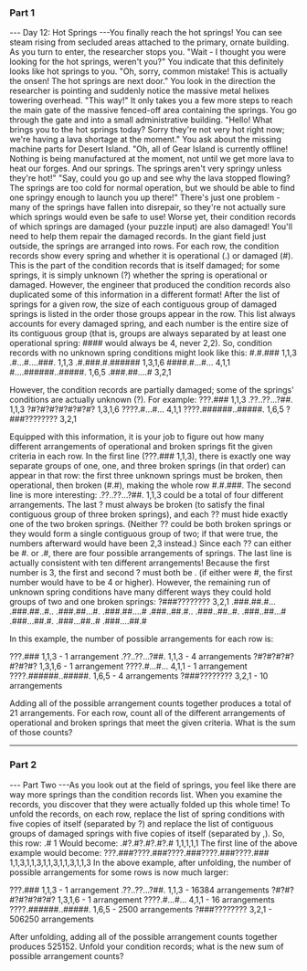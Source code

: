 ### Part 1

--- Day 12: Hot Springs ---You finally reach the hot springs! You can see steam rising from secluded areas attached to the primary, ornate building.
As you turn to enter, the researcher stops you. "Wait - I thought you were looking for the hot springs, weren't you?" You indicate that this definitely looks like hot springs to you.
"Oh, sorry, common mistake! This is actually the onsen! The hot springs are next door."
You look in the direction the researcher is pointing and suddenly notice the massive metal helixes towering overhead. "This way!"
It only takes you a few more steps to reach the main gate of the massive fenced-off area containing the springs. You go through the gate and into a small administrative building.
"Hello! What brings you to the hot springs today? Sorry they're not very hot right now; we're having a lava shortage at the moment." You ask about the missing machine parts for Desert Island.
"Oh, all of Gear Island is currently offline! Nothing is being manufactured at the moment, not until we get more lava to heat our forges. And our springs. The springs aren't very springy unless they're hot!"
"Say, could you go up and see why the lava stopped flowing? The springs are too cold for normal operation, but we should be able to find one springy enough to launch you up there!"
There's just one problem - many of the springs have fallen into disrepair, so they're not actually sure which springs would even be safe to use! Worse yet, their condition records of which springs are damaged (your puzzle input) are also damaged! You'll need to help them repair the damaged records.
In the giant field just outside, the springs are arranged into rows. For each row, the condition records show every spring and whether it is operational (.) or damaged (#). This is the part of the condition records that is itself damaged; for some springs, it is simply unknown (?) whether the spring is operational or damaged.
However, the engineer that produced the condition records also duplicated some of this information in a different format! After the list of springs for a given row, the size of each contiguous group of damaged springs is listed in the order those groups appear in the row. This list always accounts for every damaged spring, and each number is the entire size of its contiguous group (that is, groups are always separated by at least one operational spring: #### would always be 4, never 2,2).
So, condition records with no unknown spring conditions might look like this:
#.#.### 1,1,3
.#...#....###. 1,1,3
.#.###.#.###### 1,3,1,6
####.#...#... 4,1,1
#....######..#####. 1,6,5
.###.##....# 3,2,1

However, the condition records are partially damaged; some of the springs' conditions are actually unknown (?). For example:
???.### 1,1,3
.??..??...?##. 1,1,3
?#?#?#?#?#?#?#? 1,3,1,6
????.#...#... 4,1,1
????.######..#####. 1,6,5
?###???????? 3,2,1

Equipped with this information, it is your job to figure out how many different arrangements of operational and broken springs fit the given criteria in each row.
In the first line (???.### 1,1,3), there is exactly one way separate groups of one, one, and three broken springs (in that order) can appear in that row: the first three unknown springs must be broken, then operational, then broken (#.#), making the whole row #.#.###.
The second line is more interesting: .??..??...?##. 1,1,3 could be a total of four different arrangements. The last ? must always be broken (to satisfy the final contiguous group of three broken springs), and each ?? must hide exactly one of the two broken springs. (Neither ?? could be both broken springs or they would form a single contiguous group of two; if that were true, the numbers afterward would have been 2,3 instead.) Since each ?? can either be #. or .#, there are four possible arrangements of springs.
The last line is actually consistent with ten different arrangements! Because the first number is 3, the first and second ? must both be . (if either were #, the first number would have to be 4 or higher). However, the remaining run of unknown spring conditions have many different ways they could hold groups of two and one broken springs:
?###???????? 3,2,1
.###.##.#...
.###.##..#..
.###.##...#.
.###.##....#
.###..##.#..
.###..##..#.
.###..##...#
.###...##.#.
.###...##..#
.###....##.#

In this example, the number of possible arrangements for each row is:

???.### 1,1,3 - 1 arrangement
.??..??...?##. 1,1,3 - 4 arrangements
?#?#?#?#?#?#?#? 1,3,1,6 - 1 arrangement
????.#...#... 4,1,1 - 1 arrangement
????.######..#####. 1,6,5 - 4 arrangements
?###???????? 3,2,1 - 10 arrangements

Adding all of the possible arrangement counts together produces a total of 21 arrangements.
For each row, count all of the different arrangements of operational and broken springs that meet the given criteria. What is the sum of those counts?


---

### Part 2

--- Part Two ---As you look out at the field of springs, you feel like there are way more springs than the condition records list. When you examine the records, you discover that they were actually folded up this whole time!
To unfold the records, on each row, replace the list of spring conditions with five copies of itself (separated by ?) and replace the list of contiguous groups of damaged springs with five copies of itself (separated by ,).
So, this row:
.# 1
Would become:
.#?.#?.#?.#?.# 1,1,1,1,1
The first line of the above example would become:
???.###????.###????.###????.###????.### 1,1,3,1,1,3,1,1,3,1,1,3,1,1,3
In the above example, after unfolding, the number of possible arrangements for some rows is now much larger:

???.### 1,1,3 - 1 arrangement
.??..??...?##. 1,1,3 - 16384 arrangements
?#?#?#?#?#?#?#? 1,3,1,6 - 1 arrangement
????.#...#... 4,1,1 - 16 arrangements
????.######..#####. 1,6,5 - 2500 arrangements
?###???????? 3,2,1 - 506250 arrangements

After unfolding, adding all of the possible arrangement counts together produces 525152.
Unfold your condition records; what is the new sum of possible arrangement counts?
